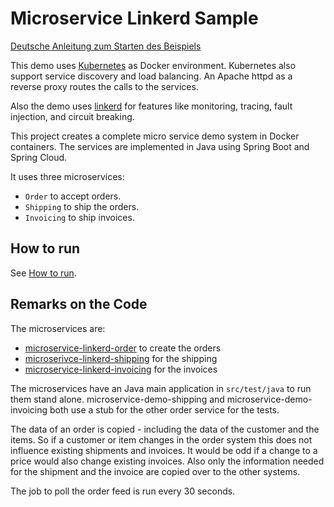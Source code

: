 Microservice Linkerd Sample
===========================

[Deutsche Anleitung zum Starten des Beispiels](WIE-LAUFEN.md)

This demo uses [Kubernetes](https://kubernetes.io/) as Docker
environment. Kubernetes also support service discovery and load
balancing. An Apache httpd as a reverse proxy routes the calls to the
services.

Also the demo uses [linkerd](https://linkerd.io/) for features like
monitoring, tracing, fault injection, and circuit breaking.

This project creates a complete micro service demo system in Docker
containers. The services are implemented in Java using Spring Boot and
Spring Cloud.


It uses three microservices:
- `Order` to accept orders.
- `Shipping` to ship the orders.
- `Invoicing` to ship invoices.

How to run
---------

See [How to run](HOW-TO-RUN.md).


Remarks on the Code
-------------------

The microservices are: 
- [microservice-linkerd-order](microservice-linkerd-demo/microservice-linkerd-order) to create the orders
- [microserivce-linkerd-shipping](microservice-linkerd-demo/microservice-linkerd-shipping) for the shipping
- [microservice-linkerd-invoicing](microservice-linkerd-demo/microservice-linkerd-invoicing) for the invoices

The microservices have an Java main application in `src/test/java` to
run them stand alone. microservice-demo-shipping and
microservice-demo-invoicing both use a stub for the
other order service for the tests.

The data of an order is copied - including the data of the customer
and the items. So if a customer or item changes in the order system
this does not influence existing shipments and invoices. It would be
odd if a change to a price would also change existing invoices. Also
only the information needed for the shipment and the invoice are
copied over to the other systems.

The job to poll the order feed is run every 30 seconds.

